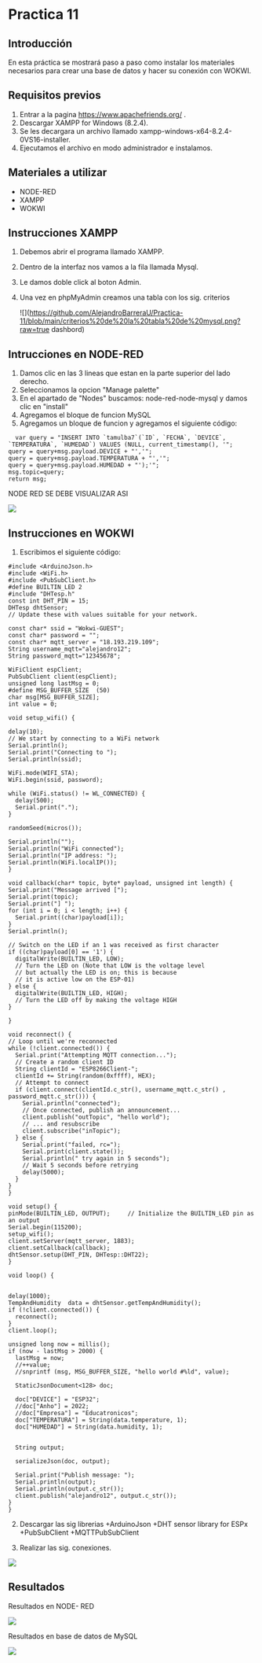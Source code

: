 # Practica 11
## Introducción

En esta práctica se mostrará paso a paso como instalar los materiales necesarios para crear una base de datos y hacer su conexión con WOKWI.
## Requisitos previos

1. Entrar a la pagina https://www.apachefriends.org/ .
2. Descargar XAMPP for Windows (8.2.4).
3. Se les decargara un archivo llamado xampp-windows-x64-8.2.4-0VS16-installer. 
4. Ejecutamos el archivo en modo administrador e instalamos.

## Materiales a utilizar
+ NODE-RED
+ XAMPP
+ WOKWI

## Instrucciones XAMPP
1. Debemos abrir el programa llamado XAMPP.
2. Dentro de la interfaz nos vamos a la fila llamada Mysql.
3. Le damos doble click al boton Admin.
4. Una vez en phpMyAdmin creamos una tabla con los sig. criterios

   ![](https://github.com/AlejandroBarreraU/Practica-11/blob/main/criterios%20de%20la%20tabla%20de%20mysql.png?raw=true
dashbord)

## Intrucciones en NODE-RED
1. Damos clic en las 3 lineas que estan en la parte superior del lado derecho.
2. Seleccionamos la opcion "Manage palette"
3. En el apartado de "Nodes" buscamos: node-red-node-mysql y damos clic en "install"
4. Agregamos el bloque de funcion MySQL
5. Agregamos un bloque de funcion y agregamos el siguiente código:

 ```
   var query = "INSERT INTO `tamulba7`(`ID`, `FECHA`, `DEVICE`, `TEMPERATURA`, `HUMEDAD`) VALUES (NULL, current_timestamp(), '";
query = query+msg.payload.DEVICE + "','";
query = query+msg.payload.TEMPERATURA + "','";
query = query+msg.payload.HUMEDAD + "');'";
msg.topic=query;
return msg;
  ``` 

   
   
NODE RED SE DEBE VISUALIZAR ASI

![](https://github.com/AlejandroBarreraU/Practica-11/blob/main/bloques%20de%20nodered.png?raw=true)

## Instrucciones en WOKWI

1. Escribimos el siguiente código:
 ```
#include <ArduinoJson.h>
#include <WiFi.h>
#include <PubSubClient.h>
#define BUILTIN_LED 2
#include "DHTesp.h"
const int DHT_PIN = 15;
DHTesp dhtSensor;
// Update these with values suitable for your network.

const char* ssid = "Wokwi-GUEST";
const char* password = "";
const char* mqtt_server = "18.193.219.109";
String username_mqtt="alejandro12";
String password_mqtt="12345678";

WiFiClient espClient;
PubSubClient client(espClient);
unsigned long lastMsg = 0;
#define MSG_BUFFER_SIZE  (50)
char msg[MSG_BUFFER_SIZE];
int value = 0;

void setup_wifi() {

 delay(10);
 // We start by connecting to a WiFi network
 Serial.println();
 Serial.print("Connecting to ");
 Serial.println(ssid);

 WiFi.mode(WIFI_STA);
 WiFi.begin(ssid, password);

 while (WiFi.status() != WL_CONNECTED) {
   delay(500);
   Serial.print(".");
 }

 randomSeed(micros());

 Serial.println("");
 Serial.println("WiFi connected");
 Serial.println("IP address: ");
 Serial.println(WiFi.localIP());
}

void callback(char* topic, byte* payload, unsigned int length) {
 Serial.print("Message arrived [");
 Serial.print(topic);
 Serial.print("] ");
 for (int i = 0; i < length; i++) {
   Serial.print((char)payload[i]);
 }
 Serial.println();

 // Switch on the LED if an 1 was received as first character
 if ((char)payload[0] == '1') {
   digitalWrite(BUILTIN_LED, LOW);   
   // Turn the LED on (Note that LOW is the voltage level
   // but actually the LED is on; this is because
   // it is active low on the ESP-01)
 } else {
   digitalWrite(BUILTIN_LED, HIGH);  
   // Turn the LED off by making the voltage HIGH
 }

}

void reconnect() {
 // Loop until we're reconnected
 while (!client.connected()) {
   Serial.print("Attempting MQTT connection...");
   // Create a random client ID
   String clientId = "ESP8266Client-";
   clientId += String(random(0xffff), HEX);
   // Attempt to connect
   if (client.connect(clientId.c_str(), username_mqtt.c_str() , password_mqtt.c_str())) {
     Serial.println("connected");
     // Once connected, publish an announcement...
     client.publish("outTopic", "hello world");
     // ... and resubscribe
     client.subscribe("inTopic");
   } else {
     Serial.print("failed, rc=");
     Serial.print(client.state());
     Serial.println(" try again in 5 seconds");
     // Wait 5 seconds before retrying
     delay(5000);
   }
 }
}

void setup() {
 pinMode(BUILTIN_LED, OUTPUT);     // Initialize the BUILTIN_LED pin as an output
 Serial.begin(115200);
 setup_wifi();
 client.setServer(mqtt_server, 1883);
 client.setCallback(callback);
 dhtSensor.setup(DHT_PIN, DHTesp::DHT22);
}

void loop() {


delay(1000);
TempAndHumidity  data = dhtSensor.getTempAndHumidity();
 if (!client.connected()) {
   reconnect();
 }
 client.loop();

 unsigned long now = millis();
 if (now - lastMsg > 2000) {
   lastMsg = now;
   //++value;
   //snprintf (msg, MSG_BUFFER_SIZE, "hello world #%ld", value);

   StaticJsonDocument<128> doc;

   doc["DEVICE"] = "ESP32";
   //doc["Anho"] = 2022;
   //doc["Empresa"] = "Educatronicos";
   doc["TEMPERATURA"] = String(data.temperature, 1);
   doc["HUMEDAD"] = String(data.humidity, 1);
  

   String output;
   
   serializeJson(doc, output);

   Serial.print("Publish message: ");
   Serial.println(output);
   Serial.println(output.c_str());
   client.publish("alejandro12", output.c_str());
 }
}

 ```
2. Descargar las sig librerias
+ArduinoJson
+DHT sensor library for ESPx
+PubSubClient
+MQTTPubSubClient

3. Realizar las sig. conexiones.


![](https://github.com/AlejandroBarreraU/Practica-11/blob/main/wowki.png?raw=true)




## Resultados


Resultados en NODE- RED



![](https://github.com/AlejandroBarreraU/Practica-11/blob/main/dasbord%20de%20nodered.png?raw=true)




Resultados en base de datos de MySQL
   



![](https://github.com/AlejandroBarreraU/Practica-11/blob/main/resultados%20bases%20de%20datos.png?raw=true) 
